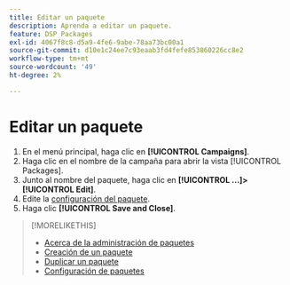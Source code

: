 ```yaml
---
title: Editar un paquete
description: Aprenda a editar un paquete.
feature: DSP Packages
exl-id: 4067f8c8-d5a9-4fe6-9abe-78aa73bc00a1
source-git-commit: d10e1c24ee7c93eaab3fd4fefe853860226cc8e2
workflow-type: tm+mt
source-wordcount: '49'
ht-degree: 2%

---
```


# Editar un paquete

1. En el menú principal, haga clic en **[!UICONTROL Campaigns]**.
1. Haga clic en el nombre de la campaña para abrir la vista [!UICONTROL Packages].
1. Junto al nombre del paquete, haga clic en **[!UICONTROL ...]>[!UICONTROL Edit]**.
1. Edite la [configuración del paquete](package-settings.md).
1. Haga clic **[!UICONTROL Save and Close]**.

>[!MORELIKETHIS]
>
>* [Acerca de la administración de paquetes](package-about.md)
>* [Creación de un paquete](package-create.md)
>* [Duplicar un paquete](package-duplicate.md)
>* [Configuración de paquetes](package-settings.md)

